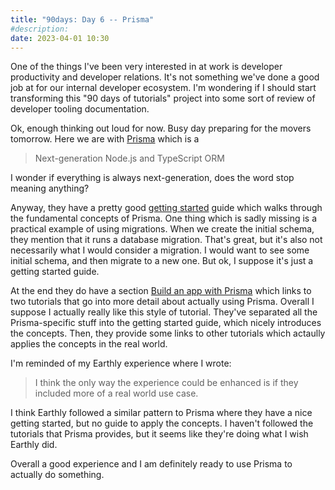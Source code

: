 ```yaml
---
title: "90days: Day 6 -- Prisma"
#description: 
date: 2023-04-01 10:30
---
```


One of the things I've been very interested in at work is developer productivity and developer relations. It's not something we've done a good job at for our internal developer ecosystem. I'm wondering if I should start transforming this "90 days of tutorials" project into some sort of review of developer tooling documentation.

Ok, enough thinking out loud for now. Busy day preparing for the movers tomorrow. Here we are with [Prisma](https://www.prisma.io/) which is a
> Next-generation Node.js and TypeScript ORM

I wonder if everything is always next-generation, does the word stop meaning anything?

Anyway, they have a pretty good [getting started](https://www.prisma.io/docs/getting-started/quickstart) guide which walks through the fundamental concepts of Prisma. One thing which is sadly missing is a practical example of using migrations. When we create the initial schema, they mention that it runs a database migration. That's great, but it's also not necessarily what I would consider a migration. I would want to see some initial schema, and then migrate to a new one. But ok, I suppose it's just a getting started guide.

At the end they do have a section [Build an app with Prisma](https://www.prisma.io/docs/getting-started/quickstart#build-an-app-with-prisma) which links to two tutorials that go into more detail about actually using Prisma. Overall I suppose I actually really like this style of tutorial. They've separated all the Prisma-specific stuff into the getting started guide, which nicely introduces the concepts. Then, they provide some links to other tutorials which actaully applies the concepts in the real world.

I'm reminded of my Earthly experience where I wrote:
> I think the only way the experience could be enhanced is if they included more of a real world use case.

I think Earthly followed a similar pattern to Prisma where they have a nice getting started, but no guide to apply the concepts. I haven't followed the tutorials that Prisma provides, but it seems like they're doing what I wish Earthly did.

Overall a good experience and I am definitely ready to use Prisma to actually do something.
